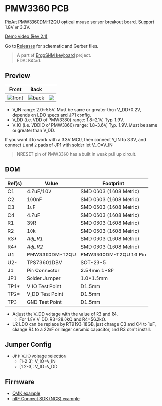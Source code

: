 # PMW3360 PCB 
[PixArt PMW3360DM-T2QU](https://www.pixart.com/products-detail/10/PMW3360DM-T2QU) optical mouse sensor breakout board. Support 1.8V or 3.3V.

[Demo video (Rev 2.1)](https://youtu.be/orrze81mV_8?t=312)

Go to [Releases](https://github.com/ziteh/pmw3360-pcb/releases) for schematic and Gerber files.

> A part of [ErgoSNM keyboard](https://github.com/ziteh/ergo-snm-keyboard) project.  
> EDA: KiCad.

## Preview

| Front                                     | Back                                     |                                      |
| ----------------------------------------- | ---------------------------------------- | ------------------------------------ |
| ![front](https://i.imgur.com/eC6rQCU.jpg) | ![back](https://i.imgur.com/R6FjmGU.jpg) | ![](https://i.imgur.com/ATaLw1g.jpg) |

- V_IN range: 2.0\~5.5V. Must be same or greater then V_DD+0.2V, depends on LDO specs and JP1 config.
- V_DD (i.e. VDD of PMW3360) range: 1.8\~2.1V, Typ. 1.9V.
- V_IO (i.e. VDDIO of PMW3360) range: 1.8\~3.6V, Typ. 1.9V. Must be same or greater than V_DD.

If you want it to work with a 3.3V MCU, then connect V_IN to 3.3V, and connect `1` and `2` pads of JP1 with solder let V_IO=V_IN.

> NRESET pin of PMW3360 has a built in weak pull up circuit.

## BOM

| Ref(s) | Value           | Footprint              |
| ------ | --------------- | ---------------------- |
| C1     | 4.7uF/10V       | SMD 0603 (1608 Metric) |
| C2     | 100nF           | SMD 0603 (1608 Metric) |
| C3     | 1uF             | SMD 0603 (1608 Metric) |
| C4     | 4.7uF           | SMD 0603 (1608 Metric) |
| R1     | 39R             | SMD 0603 (1608 Metric) |
| R2     | 10k             | SMD 0603 (1608 Metric) |
| R3\*   | *Adj_R1*        | SMD 0603 (1608 Metric) |
| R4\*   | *Adj_R2*        | SMD 0603 (1608 Metric) |
| U1     | PMW3360DM-T2QU  | PMW3360DM-T2QU 16 Pin  |
| U2\*   | TPS73601DBV     | SOT-23-5               |
| J1     | Pin Connector   | 2.54mm 1*8P            |
| JP1    | Solder Jumper   | 1.0*1.5mm              |
| TP1\*  | V_IO Test Point | D1.5mm                 |
| TP2\*  | V_DD Test Point | D1.5mm                 |
| TP3    | GND Test Point  | D1.5mm                 |
- Adjust the V_DD voltage with the value of R3 and R4.
  - For 1.8V V_DD, R3=28.0kΩ and R4=56.2kΩ.
- U2 LDO can be replace by RT9193-18GB, just change C3 and C4 to 1uF, change R4 to a 22nF or larger ceramic capacitor, and R3 don't install.

## Jumper Config

- JP1: V_IO voltage selection
  - \[1-2 3\]: V_IO=V_IN
  - \[1 2-3\]: V_IO=V_DD
  
## Firmware

- [QMK example](https://github.com/ziteh/ergo-snm-keyboard-qmk/tree/main/qmk/pmw3360_test)
- [nRF Connect SDK (NCS) example](https://github.com/ziteh/ergo-snm-keyboard-qmk/tree/main/nrf/pmw3360)
